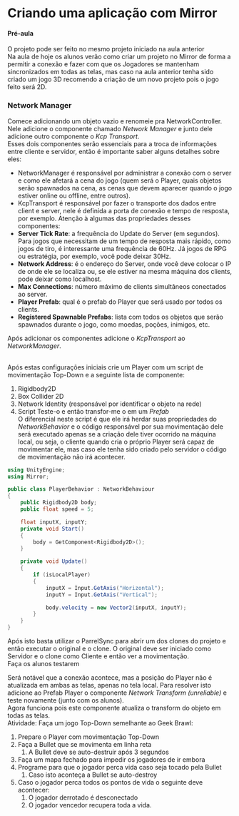 # Criando uma aplicação com Mirror

#### Pré-aula
O projeto pode ser feito no mesmo projeto iniciado na aula anterior <br>
Na aula de hoje os alunos verão como criar um projeto no Mirror de forma a permitir a conexão e fazer com que os Jogadores se mantenham sincronizados em todas as telas, mas caso na aula anterior tenha sido criado um jogo 3D recomendo a criação de um novo projeto pois o jogo feito será 2D.

### Network Manager
Comece adicionando um objeto vazio e renomeie pra NetworkController. Nele adicione o componente chamado *Network Manager* e junto dele adicione outro componente o *Kcp Transport*.<br>
Esses dois componentes serão essenciais para a troca de informações entre cliente e servidor, então é importante saber alguns detalhes sobre eles: 
* NetworkManager é responsável por administrar a conexão com o server e como ele afetará a cena do jogo (quem será o Player, quais objetos serão spawnados na cena, as cenas que devem aparecer quando o jogo estiver online ou offline, entre outros).
* KcpTransport é responsável por fazer o transporte dos dados entre client e server, nele é definida a porta de conexão e tempo de resposta, por exemplo.
Atenção à algumas das propriedades desses componentes:
* **Server Tick Rate**: a frequência do Update do Server (em segundos). Para jogos que necessitam de um tempo de resposta mais rápido, como jogos de tiro, é interessante uma frequência de 60Hz. Já jogos de RPG ou estratégia, por exemplo, você pode deixar 30Hz.
* **Network Address**: é o endereço do Server, onde você deve colocar o IP de onde ele se localiza ou, se ele estiver na mesma máquina dos clients, pode deixar como localhost.
* **Max Connections**: número máximo de clients simultâneos conectados ao server.
* **Player Prefab**: qual é o prefab do Player que será usado por todos os clients.
* **Registered Spawnable Prefabs**: lista com todos os objetos que serão spawnados durante o jogo, como moedas, poções, inimigos, etc.

Após adicionar os componentes adicione o *KcpTransport* ao *NetworkManager*.<br><br>

Após estas configurações iniciais crie um Player com um script de movimentação Top-Down e a seguinte lista de componente:
1. Rigidbody2D
2. Box Collider 2D
3. Network Identity (responsável por identificar o objeto na rede)
4. Script
Teste-o e então transfor-me o em um *Prefab*<br>
O diferencial neste script é que ele irá herdar suas propriedades do *NetworkBehavior* e o código responsável por sua movimentação dele será executado apenas se a criação dele tiver ocorrido na máquina local, ou seja, o cliente quando cria o próprio Player será capaz de movimentar ele, mas caso ele tenha sido criado pelo servidor o código de movimentação não irá acontecer.
```cs
using UnityEngine;
using Mirror;

public class PlayerBehavior : NetworkBehaviour
{
    public Rigidbody2D body;
    public float speed = 5;

    float inputX, inputY;
    private void Start()
    {
        body = GetComponent<Rigidbody2D>();
    }

    private void Update()
    {
        if (isLocalPlayer)
        {
            inputX = Input.GetAxis("Horizontal");
            inputY = Input.GetAxis("Vertical");

            body.velocity = new Vector2(inputX, inputY);
        }
    }
}
```

Após isto basta utilizar o ParrelSync para abrir um dos clones do projeto e então executar o original e o clone. O original deve ser iniciado como Servidor e o clone como Cliente e então ver a movimentação.<br>
Faça os alunos testarem<br>

Será notável que a conexão acontece, mas a posição do Player não é atualizada em ambas as telas, apenas no tela local. Para resolver isto adicione ao Prefab Player o componente *Network Transform (unreliable)* e teste novamente (junto com os alunos).<br>
Agora funciona pois este componente atualiza o transform do objeto em todas as telas.<br>
Atividade:
Faça um jogo Top-Down semelhante ao Geek Brawl:
1. Prepare o Player com movimentação Top-Down
2. Faça a Bullet que se movimenta em linha reta
    1. A Bullet deve se auto-destruir após 3 segundos
3. Faça um mapa fechado para impedir os jogadores de ir embora
4. Programe para que o jogador perca vida caso seja tocado pela Bullet
    1. Caso isto aconteça a Bullet se auto-destroy
5. Caso o jogador perca todos os pontos de vida o seguinte deve acontecer:
    1. O jogador derrotado é desconectado
    2. O jogador vencedor recupera toda a vida.
